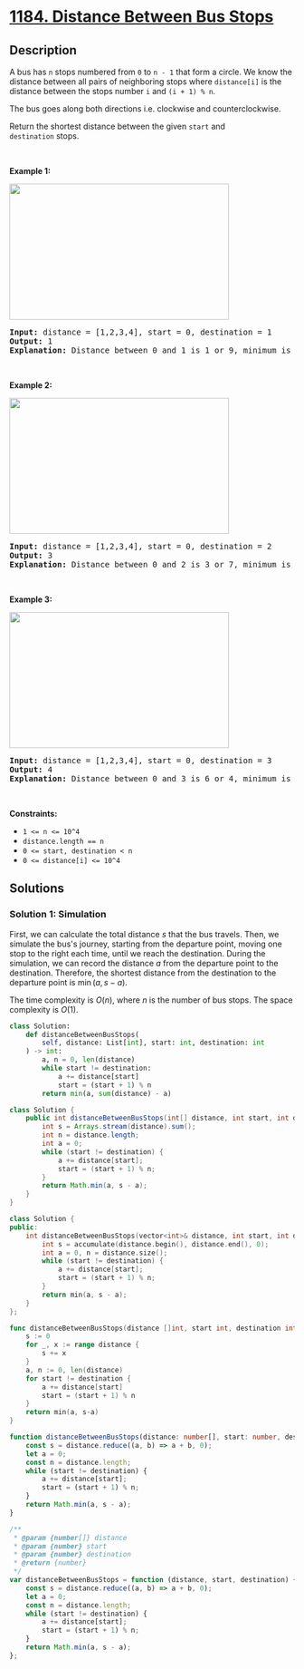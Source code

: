 # [1184. Distance Between Bus Stops](https://leetcode.com/problems/distance-between-bus-stops)


## Description

<p>A bus&nbsp;has <code>n</code> stops numbered from <code>0</code> to <code>n - 1</code> that form&nbsp;a circle. We know the distance between all pairs of neighboring stops where <code>distance[i]</code> is the distance between the stops number&nbsp;<code>i</code> and <code>(i + 1) % n</code>.</p>

<p>The bus goes along both directions&nbsp;i.e. clockwise and counterclockwise.</p>

<p>Return the shortest distance between the given&nbsp;<code>start</code>&nbsp;and <code>destination</code>&nbsp;stops.</p>

<p>&nbsp;</p>
<p><strong class="example">Example 1:</strong></p>

<p><img alt="" src="https://spcdn.pages.dev/leetcode/problems/1184.Distance%20Between%20Bus%20Stops/images/untitled-diagram-1.jpg" style="width: 388px; height: 240px;" /></p>

<pre>
<strong>Input:</strong> distance = [1,2,3,4], start = 0, destination = 1
<strong>Output:</strong> 1
<strong>Explanation:</strong> Distance between 0 and 1 is 1 or 9, minimum is 1.</pre>

<p>&nbsp;</p>

<p><strong class="example">Example 2:</strong></p>

<p><img alt="" src="https://spcdn.pages.dev/leetcode/problems/1184.Distance%20Between%20Bus%20Stops/images/untitled-diagram-1-1.jpg" style="width: 388px; height: 240px;" /></p>

<pre>
<strong>Input:</strong> distance = [1,2,3,4], start = 0, destination = 2
<strong>Output:</strong> 3
<strong>Explanation:</strong> Distance between 0 and 2 is 3 or 7, minimum is 3.
</pre>

<p>&nbsp;</p>

<p><strong class="example">Example 3:</strong></p>

<p><img alt="" src="https://spcdn.pages.dev/leetcode/problems/1184.Distance%20Between%20Bus%20Stops/images/untitled-diagram-1-2.jpg" style="width: 388px; height: 240px;" /></p>

<pre>
<strong>Input:</strong> distance = [1,2,3,4], start = 0, destination = 3
<strong>Output:</strong> 4
<strong>Explanation:</strong> Distance between 0 and 3 is 6 or 4, minimum is 4.
</pre>

<p>&nbsp;</p>
<p><strong>Constraints:</strong></p>

<ul>
	<li><code>1 &lt;= n&nbsp;&lt;= 10^4</code></li>
	<li><code>distance.length == n</code></li>
	<li><code>0 &lt;= start, destination &lt; n</code></li>
	<li><code>0 &lt;= distance[i] &lt;= 10^4</code></li>
</ul>

## Solutions

### Solution 1: Simulation

First, we can calculate the total distance $s$ that the bus travels. Then, we simulate the bus's journey, starting from the departure point, moving one stop to the right each time, until we reach the destination. During the simulation, we can record the distance $a$ from the departure point to the destination. Therefore, the shortest distance from the destination to the departure point is $\min(a, s - a)$.

The time complexity is $O(n)$, where $n$ is the number of bus stops. The space complexity is $O(1)$.

<!-- tabs:start -->

```python
class Solution:
    def distanceBetweenBusStops(
        self, distance: List[int], start: int, destination: int
    ) -> int:
        a, n = 0, len(distance)
        while start != destination:
            a += distance[start]
            start = (start + 1) % n
        return min(a, sum(distance) - a)
```

```java
class Solution {
    public int distanceBetweenBusStops(int[] distance, int start, int destination) {
        int s = Arrays.stream(distance).sum();
        int n = distance.length;
        int a = 0;
        while (start != destination) {
            a += distance[start];
            start = (start + 1) % n;
        }
        return Math.min(a, s - a);
    }
}
```

```cpp
class Solution {
public:
    int distanceBetweenBusStops(vector<int>& distance, int start, int destination) {
        int s = accumulate(distance.begin(), distance.end(), 0);
        int a = 0, n = distance.size();
        while (start != destination) {
            a += distance[start];
            start = (start + 1) % n;
        }
        return min(a, s - a);
    }
};
```

```go
func distanceBetweenBusStops(distance []int, start int, destination int) int {
	s := 0
	for _, x := range distance {
		s += x
	}
	a, n := 0, len(distance)
	for start != destination {
		a += distance[start]
		start = (start + 1) % n
	}
	return min(a, s-a)
}
```

```ts
function distanceBetweenBusStops(distance: number[], start: number, destination: number): number {
    const s = distance.reduce((a, b) => a + b, 0);
    let a = 0;
    const n = distance.length;
    while (start != destination) {
        a += distance[start];
        start = (start + 1) % n;
    }
    return Math.min(a, s - a);
}
```

```js
/**
 * @param {number[]} distance
 * @param {number} start
 * @param {number} destination
 * @return {number}
 */
var distanceBetweenBusStops = function (distance, start, destination) {
    const s = distance.reduce((a, b) => a + b, 0);
    let a = 0;
    const n = distance.length;
    while (start != destination) {
        a += distance[start];
        start = (start + 1) % n;
    }
    return Math.min(a, s - a);
};
```

<!-- tabs:end -->

<!-- end -->
